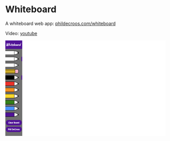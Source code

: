 # Whiteboard
A whiteboard web app: <a href="https://phildecroos.com/whiteboard">phildecroos.com/whiteboard</a>

Video: <a href="https://youtu.be/EkG7d2XrCdw">youtube</a>

<img src="assets/screenshot.png" height="300">
